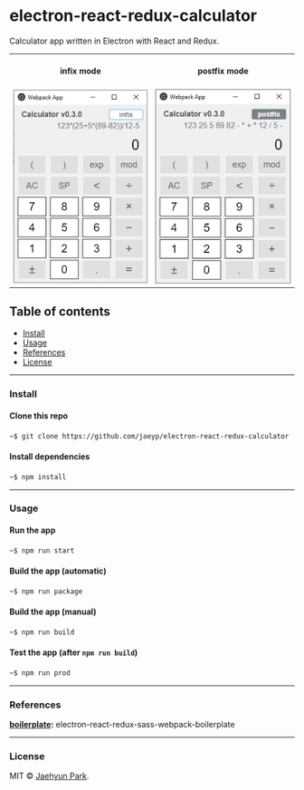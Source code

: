 # electron-react-redux-calculator
Calculator app written in Electron with React and Redux.

<table align="center">
<tr>
<td align="center"><h4>infix mode</h4></td>
<td align="center"><h4>postfix mode</h4></td>
</tr>
<tr>
<td><img src="./docs/images/calculator-infix-electron.png"></td>
<td><img src="./docs/images/calculator-postfix-electron.png"></td>
</table>

## Table of contents

* [Install](#install)
* [Usage](#usage)
* [References](#references)
* [License](#license)

---  

### Install

#### Clone this repo

```bash
~$ git clone https://github.com/jaeyp/electron-react-redux-calculator
```

#### Install dependencies

```bash
~$ npm install
```

---  

### Usage

#### Run the app

```bash
~$ npm run start
```

#### Build the app (automatic)

```bash
~$ npm run package
```

#### Build the app (manual)

```bash
~$ npm run build
```

#### Test the app (after `npm run build`)

```bash
~$ npm run prod
```

---  

### References
**[boilerplate](https://github.com/jaeyp/electron-react-redux-sass-webpack-boilerplate):** electron-react-redux-sass-webpack-boilerplate 

---  

### License

MIT © [Jaehyun Park](https://portfolio.jaeyp.xyz).
